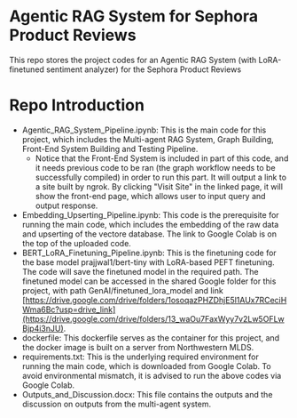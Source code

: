 # Agentic RAG System for Sephora Product Reviews
This repo stores the project codes for an Agentic RAG System (with LoRA-finetuned sentiment analyzer) for the Sephora Product Reviews  

# Repo Introduction  
- Agentic_RAG_System_Pipeline.ipynb: This is the main code for this project, which includes the Multi-agent RAG System, Graph Building, Front-End System Building and Testing Pipeline.  
  - Notice that the Front-End System is included in part of this code, and it needs previous code to be ran (the graph workflow needs to be successfully compiled) in order to run this part. It will output a link to a site built by ngrok. By clicking "Visit Site" in the linked page, it will show the front-end page, which allows user to input query and output response.
- Embedding_Upserting_Pipeline.ipynb: This code is the prerequisite for running the main code, which includes the embedding of the raw data and upserting of the vectore database. The link to Google Colab is on the top of the uploaded code.
- BERT_LoRA_Finetuning_Pipeline.ipynb: This is the finetuning code for the base model prajjwal1/bert-tiny with LoRA-based PEFT finetuning. The code will save the finetuned model in the required path. The finetuned model can be accessed in the shared Google folder for this project, with path GenAI/finetuned_lora_model and link [https://drive.google.com/drive/folders/1osoqazPHZDhjE5l1AUx7RCeciHWma6Bc?usp=drive_link](https://drive.google.com/drive/folders/13_waOu7FaxWyy7v2Lw5OFLwBjp4i3nJU).
- dockerfile: This dockerfile serves as the container for this project, and the docker image is built on a server from Northwestern MLDS.
- requirements.txt: This is the underlying required environment for running the main code, which is downloaded from Google Colab. To avoid environmental mismatch, it is advised to run the above codes via Google Colab.
- Outputs_and_Discussion.docx: This file contains the outputs and the discussion on outputs from the multi-agent system.
